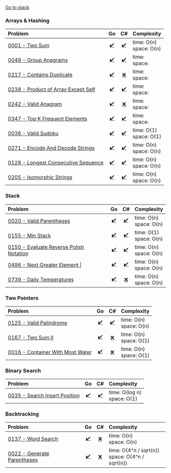[Go to stack](#stack)


### Arrays & Hashing

| Problem                                                                                                        |                       Go                        |                         C#                          | Complexity                 |  
|:---------------------------------------------------------------------------------------------------------------|:-----------------------------------------------:|:---------------------------------------------------:|:---------------------------|  
| [0001 - Two Sum](https://leetcode.com/problems/two-sum/)                                                       |           [✔️](./go/0001_two_sum.go)            |           [✔️](./csharp/0001-two-sum.cs)            | time: O(n) <br>space: O(n) |  
| [0049 - Group Anagrams](https://leetcode.com/problems/group-anagrams/)                                         |        [✔️](./go/0049_group_anagrams.go)        |        [✔️](./csharp/0049-group-anagrams.cs)        | time:  <br>space:          |  
| [0217 - Contains Duplicate](https://leetcode.com/problems/contains-duplicate/)                                 |      [✔️](./go/0217_contains_duplicate.go)      |                        [❌]()                        | time:  <br>space:          |  
| [0238 - Product of Array Except Self](https://leetcode.com/problems/product-of-array-except-self/description/) | [✔️](./go/0238_product_of_array_except_self.go) | [✔️](./csharp/0238-product-of-array-except-self.cs) | time:  <br>space:          |  
| [0242 - Valid Anagram](https://leetcode.com/problems/valid-anagram/)                                           |        [✔️](./go/0242_valid_anagram.go)         |                       [❌️]()                        | time:  <br>space:          |  
| [0347 - Top K Frequent Elements](https://leetcode.com/problems/top-k-frequent-elements/)                       |   [✔️](./go/0347_top_k_frequent_elements.go)    |   [✔️](./csharp/0347-top-k-frequent-elements.cs)    | time:  <br>space:          |
| [0036 - Valid Sudoku](https://leetcode.com/problems/valid-sudoku/)                                             |         [✔️](./go/0036_valid_sudoku.go)         |         [✔️](./csharp/0036-valid-sudoku.cs)         | time: O(1) <br>space: O(1) |
| [0271 - Encode And Decode Strings](https://neetcode.io/problems/string-encode-and-decode/)                     |  [✔️](./go/0271_encode_and_decode_strings.go)   |  [✔️](./csharp/0271-encode-and-decode-strings.cs)   | time: O(n) <br>space: O(n) |
| [0128 - Longest Consecutive Sequence](https://leetcode.com/problems/longest-consecutive-sequence)              | [✔️](./go/0128_longest_consecutive_sequence.go) | [✔️](./csharp/0128-longest-consecutive-sequence.cs) | time: O(n) <br>space: O(n) |
| [0205 - Isomorphic Strings](https://leetcode.com/problems/isomorphic-strings/description/)                     |      [✔️](./go/0205_isomorphic_strings.go)      |      [✔️](./csharp/0205-isomorphic-strings.cs)      | time: O(n) <br>space: O(n) |


### Stack

| Problem                                                                                                    |                         Go                          |                           C#                            | Complexity                 |  
|:-----------------------------------------------------------------------------------------------------------|:---------------------------------------------------:|:-------------------------------------------------------:|:---------------------------|  
| [0020 - Valid Parentheses](https://leetcode.com/problems/valid-parentheses)                                |        [✔️](./go/0020_valid_parentheses.go)         |        [✔️](./csharp/0020-valid-parentheses.cs)         | time: O(n) <br>space: O(n) |
| [0155 - Min Stack](https://leetcode.com/problems/min-stack/)                                               |            [✔️](./go/0155_min_stack.go)             |            [✔️](./csharp/0155-min-stack.cs)             | time: O(1) <br>space: O(n) |
| [0150 - Evaluate Reverse Polish Notation](https://leetcode.com/problems/evaluate-reverse-polish-notation/) | [✔️](./go/0150_evaluate_reverse_polish_notation.go) | [✔️](./csharp/0150-evaluate-reverse-polish-notation.cs) | time: O(n) <br>space: O(n) |
| [0496 - Next Greater Element \|](https://leetcode.com/problems/next-greater-element-i/)                    |      [✔️](./go/0496_next_greater_element_I.go)      |      [✔️](./csharp/0496-next-greater-element-I.cs)      | time: O(n) <br>space: O(n) |
| [0739 - Daily Temperatures](https://leetcode.com/problems/daily-temperatures/)                             |        [✔️](./go/0739_daily_temperatures.go)        |                         [❌️]()                          | time: O(n) <br>space: O(n) |


### Two Pointers

| Problem                                                                                            |                 Go                  |                   C#                    | Complexity                 |  
|:---------------------------------------------------------------------------------------------------|:-----------------------------------:|:---------------------------------------:|:---------------------------|  
| [0125 - Valid Palindrome](https://leetcode.com/problems/valid-palindrome/)                         | [✔️](./go/0125_valid_palindrome.go) | [✔️](./csharp/0125-valid-palindrome.cs) | time: O(n) <br>space: O(n) |
| [0167 - Two Sum II](https://leetcode.com/problems/two-sum-ii-input-array-is-sorted)                |    [✔️](./go/0167_two_sum_II.go)    |                 [❌️]()                  | time: O(n) <br>space: O(1) |
| [0016 - Container With Most Water](https://leetcode.com/problems/container-with-most-water/) |    [✔️](./go/0011_container_with_most_water.go)    |                 [❌️]()                  | time: O(n) <br>space: O(1) |


### Binary Search

| Problem                                                                               |                    Go                     |                      C#                       | Complexity                     |  
|:--------------------------------------------------------------------------------------|:-----------------------------------------:|:---------------------------------------------:|:-------------------------------|  
| [0035 - Search Insert Position](https://leetcode.com/problems/search-insert-position) | [✔️](./go/0035_search_insert_position.go) | [✔️](./csharp/0035-search-insert-position.cs) | time: O(log n) <br>space: O(1) |


### Backtracking

| Problem                                                                                        |                   Go                    |   C#   | Complexity                                         |  
|:-----------------------------------------------------------------------------------------------|:---------------------------------------:|:------:|:---------------------------------------------------|  
| [0137 - Word Search](https://leetcode.com/problems/word-search)                                |     [✔️](./go/0137_word_search.go)      | [❌️]() | time: O(n) <br>space: O(n)                         |
| [0022 - Generate Parentheses](https://leetcode.com/problems/generate-parentheses/description/) | [✔️](./go/0022_generate_parentheses.go) | [❌️]() | time: O(4^n / sqrt(n)) <br>space: O(4^n / sqrt(n)) |




